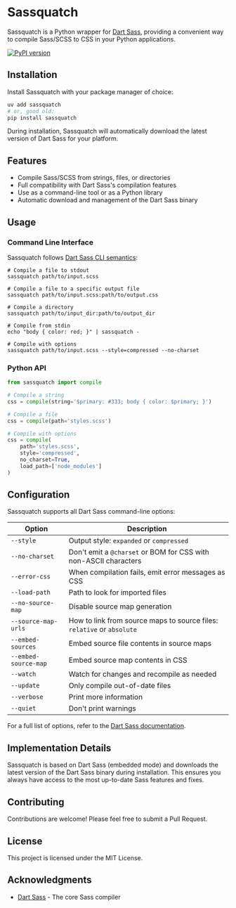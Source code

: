 # Sassquatch

Sassquatch is a Python wrapper for [Dart Sass](https://sass-lang.com/dart-sass/), providing a convenient way to compile
Sass/SCSS to CSS in your Python applications.

[![PyPI version](https://img.shields.io/pypi/v/sassquatch.svg)](https://pypi.org/project/sassquatch/)

## Installation

Install Sassquatch with your package manager of choice:

```bash
uv add sassquatch
# or, good old:
pip install sassquatch
```

During installation, Sassquatch will automatically download the latest version of Dart Sass for your platform.

## Features

- Compile Sass/SCSS from strings, files, or directories
- Full compatibility with Dart Sass's compilation features
- Use as a command-line tool or as a Python library
- Automatic download and management of the Dart Sass binary

## Usage

### Command Line Interface

Sassquatch follows [Dart Sass CLI semantics](https://sass-lang.com/documentation/cli/dart-sass/):

```shell script
# Compile a file to stdout
sassquatch path/to/input.scss

# Compile a file to a specific output file
sassquatch path/to/input.scss:path/to/output.css

# Compile a directory
sassquatch path/to/input_dir:path/to/output_dir

# Compile from stdin
echo "body { color: red; }" | sassquatch -

# Compile with options
sassquatch path/to/input.scss --style=compressed --no-charset
```

### Python API

```python
from sassquatch import compile

# Compile a string
css = compile(string='$primary: #333; body { color: $primary; }')

# Compile a file
css = compile(path='styles.scss')

# Compile with options
css = compile(
    path='styles.scss',
    style='compressed',
    no_charset=True,
    load_path=['node_modules']
)
```

## Configuration

Sassquatch supports all Dart Sass command-line options:

| Option               | Description                                                            |
|----------------------|------------------------------------------------------------------------|
| `--style`            | Output style: `expanded` or `compressed`                               |
| `--no-charset`       | Don't emit a `@charset` or BOM for CSS with non-ASCII characters       |
| `--error-css`        | When compilation fails, emit error messages as CSS                     |
| `--load-path`        | Path to look for imported files                                        |
| `--no-source-map`    | Disable source map generation                                          |
| `--source-map-urls`  | How to link from source maps to source files: `relative` or `absolute` |
| `--embed-sources`    | Embed source file contents in source maps                              |
| `--embed-source-map` | Embed source map contents in CSS                                       |
| `--watch`            | Watch for changes and recompile as needed                              |
| `--update`           | Only compile out-of-date files                                         |
| `--verbose`          | Print more information                                                 |
| `--quiet`            | Don't print warnings                                                   |

For a full list of options, refer to the [Dart Sass documentation](https://sass-lang.com/documentation/cli/dart-sass/).

## Implementation Details

Sassquatch is based on Dart Sass (embedded mode) and downloads the latest version of the Dart Sass binary during
installation. This ensures you always have access to the most up-to-date Sass features and fixes.

## Contributing

Contributions are welcome! Please feel free to submit a Pull Request.

## License

This project is licensed under the MIT License.

## Acknowledgments

- [Dart Sass](https://sass-lang.com/dart-sass/) - The core Sass compiler